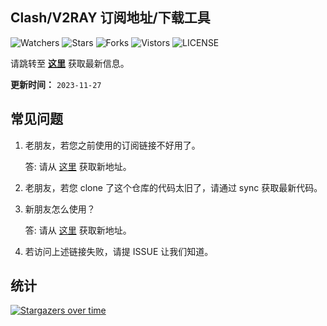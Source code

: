 ## Clash/V2RAY 订阅地址/下载工具
![Watchers](https://img.shields.io/github/watchers/openrunner/clash-freenode) ![Stars](https://img.shields.io/github/stars/openrunner/clash-freenode) ![Forks](https://img.shields.io/github/forks/openrunner/clash-freenode) ![Vistors](https://visitor-badge.laobi.icu/badge?page_id=openrunner.clash-freenode) ![LICENSE](https://img.shields.io/badge/license-CC%20BY--SA%204.0-green.svg)

请跳转至 [**这里**](https://freenode.openrunner.net/) 获取最新信息。

**更新时间：** `2023-11-27`

## 常见问题

1. 老朋友，若您之前使用的订阅链接不好用了。
   
   答: 请从 [这里](https://freenode.openrunner.net/) 获取新地址。

2. 老朋友，若您 clone 了这个仓库的代码太旧了，请通过 sync 获取最新代码。

3. 新朋友怎么使用？

   答: 请从 [这里](https://freenode.openrunner.net/) 获取新地址。

5. 若访问上述链接失败，请提 ISSUE 让我们知道。

## 统计

[![Stargazers over time](https://starchart.cc/openrunner/clash-freenode.svg)](https://starchart.cc/openrunner/clash-freenode)
